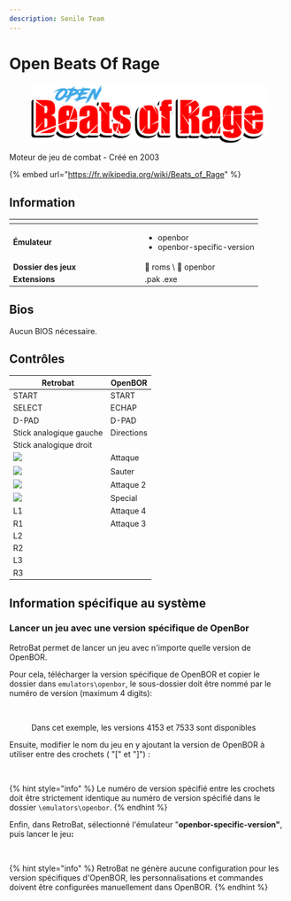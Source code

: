 ```yaml
---
description: Senile Team
---
```


# Open Beats Of Rage

<div align="left"><figure><img src="https://raw.githubusercontent.com/fabricecaruso/es-theme-carbon/52ff37c9e265587d006945a2ba695b5a962b3a3d/art/logos/openbor.svg" alt=""><figcaption></figcaption></figure></div>

Moteur de jeu de combat - Créé en 2003

{% embed url="https://fr.wikipedia.org/wiki/Beats_of_Rage" %}

## Information

<table data-header-hidden><thead><tr><th width="224"></th><th></th></tr></thead><tbody><tr><td><strong>Émulateur</strong></td><td><ul><li>openbor</li><li>openbor-specific-version</li></ul></td></tr><tr><td><strong>Dossier des jeux</strong></td><td><span data-gb-custom-inline data-tag="emoji" data-code="1f4c2">📂</span> roms \ <span data-gb-custom-inline data-tag="emoji" data-code="1f4c2">📂</span> openbor</td></tr><tr><td><strong>Extensions</strong></td><td>.pak .exe</td></tr></tbody></table>

## Bios

Aucun BIOS nécessaire.

## Contrôles

| Retrobat                                       | OpenBOR    |
| ---------------------------------------------- | ---------- |
| START                                          | START      |
| SELECT                                         | ECHAP      |
| D-PAD                                          | D-PAD      |
| Stick analogique gauche                        | Directions |
| Stick analogique droit                         |            |
| ![](<../../../.gitbook/assets/image (33).png>) | Attaque    |
| ![](<../../../.gitbook/assets/image (20).png>) | Sauter     |
| ![](<../../../.gitbook/assets/image (7).png>)  | Attaque 2  |
| ![](<../../../.gitbook/assets/image (35).png>) | Special    |
| L1                                             | Attaque 4  |
| R1                                             | Attaque 3  |
| L2                                             |            |
| R2                                             |            |
| L3                                             |            |
| R3                                             |            |

## Information spécifique au système

### Lancer un jeu avec une version spécifique de OpenBor

RetroBat permet de lancer un jeu avec n'importe quelle version de OpenBOR.

Pour cela, télécharger la version spécifique de OpenBOR et copier le dossier dans  `emulators\openbor`, le sous-dossier doit être nommé par le numéro de version (maximum 4 digits):

<div align="left"><figure><img src="https://i.imgur.com/Qun9nDy.png" alt=""><figcaption><p>Dans cet exemple, les versions 4153 et 7533 sont disponibles</p></figcaption></figure></div>

Ensuite, modifier le nom du jeu en y ajoutant la version de OpenBOR à utiliser entre des crochets ( "\[" et "]") :

<div align="left"><figure><img src="https://i.imgur.com/vVLQjYk.png" alt=""><figcaption></figcaption></figure></div>

{% hint style="info" %}
Le numéro de version spécifié entre les crochets doit être strictement identique au numéro de version spécifié dans le dossier `\emulators\openbor`.
{% endhint %}

Enfin, dans RetroBat, sélectionné l'émulateur "**openbor-specific-version"**, puis lancer le je&#x75;**:**

<div align="left"><figure><img src="https://i.imgur.com/B1eHqFm.png" alt=""><figcaption></figcaption></figure></div>

{% hint style="info" %}
RetroBat ne génère aucune configuration pour les version spécifiques d'OpenBOR, les personnalisations et commandes doivent être configurées manuellement dans OpenBOR.&#x20;
{% endhint %}
